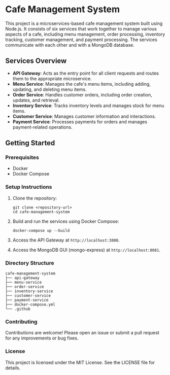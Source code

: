 # Cafe Management System

This project is a microservices-based cafe management system built using Node.js. It consists of six services that work together to manage various aspects of a cafe, including menu management, order processing, inventory tracking, customer management, and payment processing. The services communicate with each other and with a MongoDB database.

## Services Overview

- **API Gateway**: Acts as the entry point for all client requests and routes them to the appropriate microservice.
- **Menu Service**: Manages the cafe's menu items, including adding, updating, and deleting menu items.
- **Order Service**: Handles customer orders, including order creation, updates, and retrieval.
- **Inventory Service**: Tracks inventory levels and manages stock for menu items.
- **Customer Service**: Manages customer information and interactions.
- **Payment Service**: Processes payments for orders and manages payment-related operations.

## Getting Started

### Prerequisites

- Docker
- Docker Compose

### Setup Instructions

1. Clone the repository:
   ```
   git clone <repository-url>
   cd cafe-management-system
   ```

2. Build and run the services using Docker Compose:
   ```
   docker-compose up --build
   ```

3. Access the API Gateway at `http://localhost:3000`.

4. Access the MongoDB GUI (mongo-express) at `http://localhost:8081`.

### Directory Structure

```
cafe-management-system
├── api-gateway
├── menu-service
├── order-service
├── inventory-service
├── customer-service
├── payment-service
├── docker-compose.yml
└── .github
```

### Contributing

Contributions are welcome! Please open an issue or submit a pull request for any improvements or bug fixes.

### License

This project is licensed under the MIT License. See the LICENSE file for details.